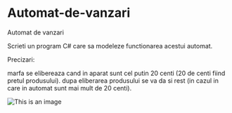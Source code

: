 # Automat-de-vanzari
Automat de vanzari


Scrieti un program C# care sa modeleze functionarea acestui automat. 

Precizari: 

marfa se elibereaza cand in aparat sunt cel putin 20 centi (20 de centi fiind pretul produsului). 
dupa eliberarea produsului se va da si rest (in cazul in care in automat sunt mai mult de 20 centi). 

![This is an image](https://e.uoradea.ro/pluginfile.php/594044/mod_assign/intro/automat.png)
